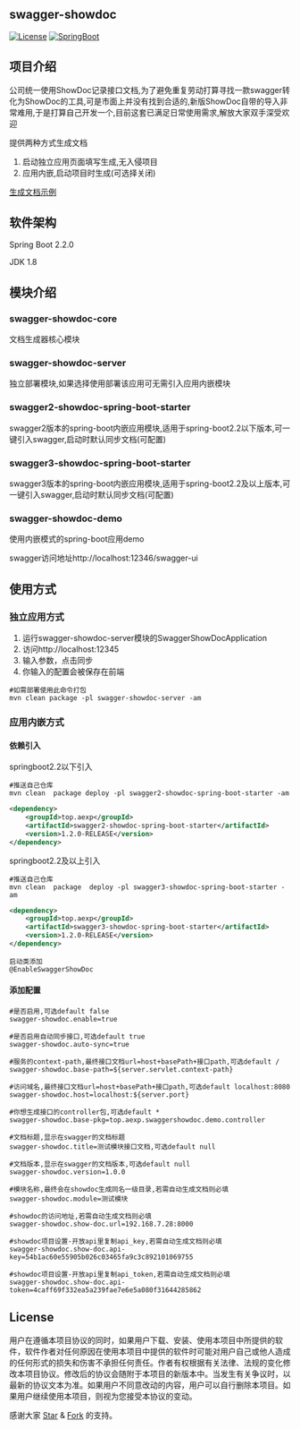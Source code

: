 
## swagger-showdoc

[![License](https://img.shields.io/badge/license-GPL-blue)](https://github.com/llongtao/swagger-showdoc/blob/master/LICENSE)
[![SpringBoot](https://img.shields.io/badge/SpringBoot-2.2.0.RELEASE-brightgreen.svg)](https://docs.spring.io/spring-boot/docs/2.0.3.RELEASE/reference/htmlsingle/)

## 项目介绍
公司统一使用ShowDoc记录接口文档,为了避免重复劳动打算寻找一款swagger转化为ShowDoc的工具,可是市面上并没有找到合适的,新版ShowDoc自带的导入非常难用,于是打算自己开发一个,目前这套已满足日常使用需求,解放大家双手深受欢迎

提供两种方式生成文档
1. 启动独立应用页面填写生成,无入侵项目
2. 应用内嵌,启动项目时生成(可选择关闭)

[生成文档示例](https://github.com/llongtao/swagger-showdoc/blob/master/show.md) 


## 软件架构

Spring Boot 2.2.0

JDK 1.8

## 模块介绍
### swagger-showdoc-core
文档生成器核心模块
### swagger-showdoc-server
独立部署模块,如果选择使用部署该应用可无需引入应用内嵌模块

### swagger2-showdoc-spring-boot-starter
swagger2版本的spring-boot内嵌应用模块,适用于spring-boot2.2以下版本,可一键引入swagger,启动时默认同步文档(可配置)
### swagger3-showdoc-spring-boot-starter
swagger3版本的spring-boot内嵌应用模块,适用于spring-boot2.2及以上版本,可一键引入swagger,启动时默认同步文档(可配置)
### swagger-showdoc-demo
使用内嵌模式的spring-boot应用demo

swagger访问地址http://localhost:12346/swagger-ui

## 使用方式
### 独立应用方式

1. 运行swagger-showdoc-server模块的SwaggerShowDocApplication
2. 访问http://localhost:12345
3. 输入参数，点击同步
4. 你输入的配置会被保存在前端 
```
#如需部署使用此命令打包
mvn clean package -pl swagger-showdoc-server -am
```

### 应用内嵌方式
#### 依赖引入
springboot2.2以下引入

```
#推送自己仓库
mvn clean  package deploy -pl swagger2-showdoc-spring-boot-starter -am
```

```xml
<dependency>
    <groupId>top.aexp</groupId>
    <artifactId>swagger2-showdoc-spring-boot-starter</artifactId>
    <version>1.2.0-RELEASE</version>
</dependency>
```

springboot2.2及以上引入

```
#推送自己仓库
mvn clean  package  deploy -pl swagger3-showdoc-spring-boot-starter -am
```

```xml
<dependency>
    <groupId>top.aexp</groupId>
    <artifactId>swagger3-showdoc-spring-boot-starter</artifactId>
    <version>1.2.0-RELEASE</version>
</dependency>
```

```
启动类添加
@EnableSwaggerShowDoc
```

#### 添加配置
```properties
#是否启用,可选default false
swagger-showdoc.enable=true

#是否启用自动同步接口,可选default true
swagger-showdoc.auto-sync=true

#服务的context-path,最终接口文档url=host+basePath+接口path,可选default /
swagger-showdoc.base-path=${server.servlet.context-path}

#访问域名,最终接口文档url=host+basePath+接口path,可选default localhost:8080
swagger-showdoc.host=localhost:${server.port}

#你想生成接口的controller包,可选default *
swagger-showdoc.base-pkg=top.aexp.swaggershowdoc.demo.controller

#文档标题,显示在swagger的文档标题
swagger-showdoc.title=测试模块接口文档,可选default null

#文档版本,显示在swagger的文档版本,可选default null
swagger-showdoc.version=1.0.0

#模块名称,最终会在showdoc生成同名一级目录,若需自动生成文档则必填
swagger-showdoc.module=测试模块

#showdoc的访问地址,若需自动生成文档则必填
swagger-showdoc.show-doc.url=192.168.7.28:8000

#showdoc项目设置-开放api里复制api_key,若需自动生成文档则必填
swagger-showdoc.show-doc.api-key=54b1ac60e55905b026c03465fa9c3c892101069755

#showdoc项目设置-开放api里复制api_token,若需自动生成文档则必填
swagger-showdoc.show-doc.api-token=4caff69f332ea5a239fae7e6e5a080f31644285862
```

## License

用户在遵循本项目协议的同时，如果用户下载、安装、使用本项目中所提供的软件，软件作者对任何原因在使用本项目中提供的软件时可能对用户自己或他人造成的任何形式的损失和伤害不承担任何责任。作者有权根据有关法律、法规的变化修改本项目协议。修改后的协议会随附于本项目的新版本中。当发生有关争议时，以最新的协议文本为准。如果用户不同意改动的内容，用户可以自行删除本项目。如果用户继续使用本项目，则视为您接受本协议的变动。

感谢大家 [Star](https://github.com/llongtao/swagger-showdoc/stargazers) & [Fork](https://github.com/llongtao/swagger-showdoc/network/members) 的支持。
